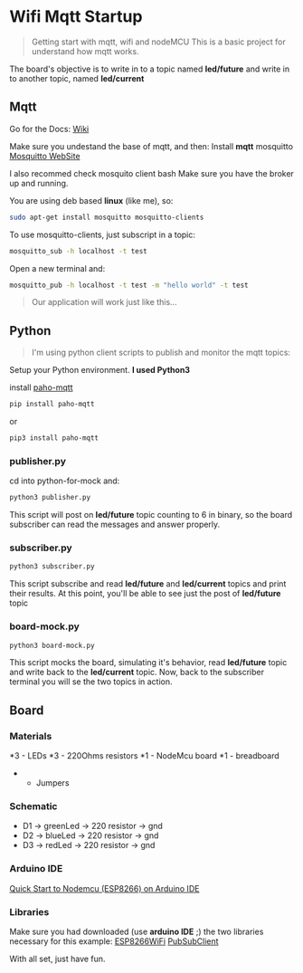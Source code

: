 # Wifi Mqtt Startup

>Getting start with mqtt, wifi and nodeMCU
This is a basic project for understand how mqtt works.

The board's objective is to write in to  a topic named **led/future** and write in to another topic, named **led/current**


## Mqtt ##

Go for the Docs:
[Wiki](https://github.com/mqtt/mqtt.github.io/wiki)

Make sure you undestand the base of mqtt, and then:
Install **mqtt** mosquitto 
[Mosquitto WebSite](mosquitto.org)

I also recommed check mosquito client bash
Make sure you have the broker up and running.

You are using deb based **linux** (like me), so:
```bash
sudo apt-get install mosquitto mosquitto-clients
```
To use mosquitto-clients, just subscript in a topic:
```bash
mosquitto_sub -h localhost -t test
```
Open a new terminal and:
```bash
mosquitto_pub -h localhost -t test -m "hello world" -t test
```

>Our application will work just like this...


## Python ##
>I'm using python client scripts to publish and monitor the mqtt topics:

Setup your Python environment. **I used Python3**

install [paho-mqtt](https://eclipse.org/paho/clients/python/)
```bash
pip install paho-mqtt
```
or
```bash
pip3 install paho-mqtt
```

### publisher.py
cd into python-for-mock and:
```bash
python3 publisher.py
```
This script will post on **led/future** topic counting to 6 in binary, so the board subscriber can read the messages and answer properly.

### subscriber.py
```bash
python3 subscriber.py
```
This script subscribe and read **led/future** and **led/current** topics and print their results.
At this point, you'll be able to see just the post of **led/future** topic

### board-mock.py
```bash
python3 board-mock.py
```
This script mocks the board, simulating it's behavior, read **led/future** topic and write back to the **led/current** topic.
Now, back to the subscriber terminal you will se the two topics in action.


## Board ##

### Materials ###

*3 - LEDs
*3 - 220Ohms resistors
*1 - NodeMcu board
*1 - breadboard
*  - Jumpers

### Schematic ###

- D1 -> greenLed -> 220 resistor -> gnd
- D2 -> blueLed  -> 220 resistor -> gnd
- D3 -> redLed   -> 220 resistor -> gnd

### Arduino IDE ###
[Quick Start to Nodemcu (ESP8266) on Arduino IDE](http://www.instructables.com/id/Quick-Start-to-Nodemcu-ESP8266-on-Arduino-IDE/)

### Libraries ###
Make sure you had downloaded (use **arduino IDE** ;) the two libraries necessary for this example:
[ESP8266WiFi]()
[PubSubClient](https://pubsubclient.knolleary.net/)


With all set, just have fun.

